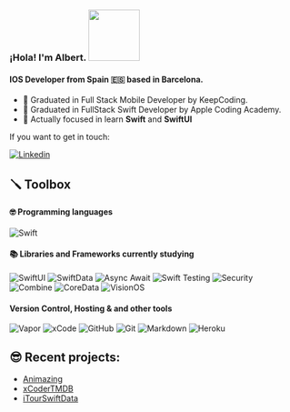 ### ¡Hola! I'm Albert. <img src="https://media.giphy.com/media/MEFVcuRIoVETUMYZEe/giphy.gif" width="90px"> 

#### IOS Developer from Spain 🇪🇸  based in Barcelona.
- 🌱  Graduated in Full Stack Mobile Developer by KeepCoding.
- 🌱  Graduated in FullStack Swift Developer by Apple Coding Academy.
- 🤔  Actually focused in learn **Swift** and **SwiftUI**

If you want to get in touch:

[![Linkedin](https://img.shields.io/badge/LinkedIn-0077B5?style=for-the-badge&logo=linkedin&logoColor=white)](http://linkedin.com/in/alberto-alegre/)

## 🪛 Toolbox

#### 🤓  Programming languages

![Swift](https://img.shields.io/badge/SWIFT-E34F26?style=for-the-badge&logo=swift&logoColor=white)

#### 📚 Libraries and Frameworks currently studying
![SwiftUI](https://img.shields.io/badge/SWIFTUI-E34F26?style=for-the-badge&logo=swift&logoColor=white)
![SwiftData](https://img.shields.io/badge/SwiftData-E34F26?style=for-the-badge&logo=swift&logoColor=white)
![Async Await](https://img.shields.io/badge/Async/Await-E34F26?style=for-the-badge&logo=swift&logoColor=white)
![Swift Testing](https://img.shields.io/badge/Testing-E34F26?style=for-the-badge&logo=swift&logoColor=white)
![Security](https://img.shields.io/badge/Security-E34F26?style=for-the-badge&logo=swift&logoColor=white)
![Combine](https://img.shields.io/badge/Combine-38B2AC?style=for-the-badge&logo=combine-css&logoColor=white)
![CoreData](https://img.shields.io/badge/CoreData-38B2AC?style=for-the-badge&logo=combine-css&logoColor=white)
![VisionOS](https://img.shields.io/badge/VisionOS-E34F26?style=for-the-badge&logo=swift&logoColor=white)


#### Version Control, Hosting & and other tools 
![Vapor](https://img.shields.io/badge/Vapor-E34F26?style=for-the-badge&logo=swift&logoColor=white)
![xCode](https://img.shields.io/badge/xcode%20-%232B2B30.svg?&style=for-the-badge&logo=xCode&logoColor=007ACC) 
![GitHub](https://img.shields.io/badge/GitHub%20-%23181717.svg?&style=for-the-badge&logo=GitHub&logoColor=FFFFFF)
![Git](https://img.shields.io/badge/Git%20-%23302F2F.svg?&style=for-the-badge&logo=Git&logoColor=F05032) 
![Markdown](https://img.shields.io/badge/markdown-%23000000.svg?&style=for-the-badge&logo=markdown&logoColor=white)
![Heroku](https://img.shields.io/badge/Heroku%20-%23430098.svg?&style=for-the-badge&logo=Heroku&logoColor=FFFFFF)

## 😎 Recent projects: 

- [Animazing](https://github.com/Bitos88/Animazing)
- [xCoderTMDB](https://github.com/Bitos88/xCoderTMDB)
- [iTourSwiftData](https://github.com/Bitos88/iTourSwiftData)


